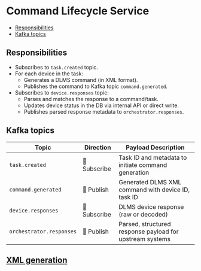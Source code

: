 # Command Lifecycle Service
- [Responsibilities](#responsibilities)
- [Kafka topics](#kafka-topics)
## Responsibilities
* Subscribes to `task.created` topic.
* For each device in the task:
  * Generates a DLMS command (in XML format).
  * Publishes the command to Kafka topic `command.generated`.
* Subscribes to `device.responses` topic:
  * Parses and matches the response to a command/task.
  * Updates device status in the DB via internal API or direct write.
  * Publishes parsed response metadata to `orchestrator.responses`.
## Kafka topics

| Topic                    | Direction    | Payload Description                                      |
| ------------------------ | ------------ | -------------------------------------------------------- |
| `task.created`           | 🔽 Subscribe | Task ID and metadata to initiate command generation      |
| `command.generated`      | 🔼 Publish   | Generated DLMS XML command with device ID, task ID       |
| `device.responses`       | 🔽 Subscribe | DLMS device response (raw or decoded)                    |
| `orchestrator.responses` | 🔼 Publish   | Parsed, structured response payload for upstream systems |

## [XML generation](xmlgeneration/README.md)
